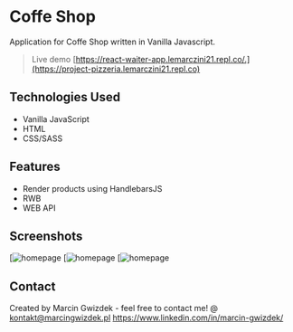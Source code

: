 # Coffe Shop
Application for Coffe Shop written in Vanilla Javascript.
> Live demo [https://react-waiter-app.lemarczini21.repl.co/.](https://project-pizzeria.lemarczini21.repl.co)


## Technologies Used
- Vanilla JavaScript
- HTML
- CSS/SASS

## Features
- Render products using HandlebarsJS
- RWB
- WEB API


## Screenshots

[![homepage](https://github.com/Lemarczini21/coffee-shop/blob/main/src/images/screenshot/coffeshop1.png)
[![homepage](https://github.com/Lemarczini21/coffee-shop/blob/main/src/images/screenshot/coffeshop2.png)
[![homepage](https://github.com/Lemarczini21/coffee-shop/blob/main/src/images/screenshot/coffeshop3.png)

## Contact
Created by Marcin Gwizdek - feel free to contact me!
@ kontakt@marcingwizdek.pl
https://www.linkedin.com/in/marcin-gwizdek/
